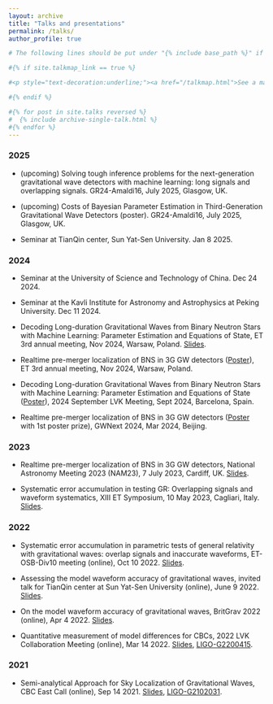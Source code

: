 ```yaml
---
layout: archive
title: "Talks and presentations"
permalink: /talks/
author_profile: true

# The following lines should be put under "{% include base_path %}" if you want them

#{% if site.talkmap_link == true %}

#<p style="text-decoration:underline;"><a href="/talkmap.html">See a map of all the places I've given a talk!</#a></p>

#{% endif %}

#{% for post in site.talks reversed %}
#  {% include archive-single-talk.html %}
#{% endfor %}
---
```

### 2025
*  (upcoming) Solving tough inference problems for the next-generation gravitational wave detectors with machine learning: long signals and overlapping signals. GR24-Amaldi16, July 2025, Glasgow, UK.

*  (upcoming) Costs of Bayesian Parameter Estimation in Third-Generation Gravitational Wave Detectors (poster). GR24-Amaldi16, July 2025, Glasgow, UK.

* Seminar at TianQin center, Sun Yat-Sen University. Jan 8 2025.


### 2024
* Seminar at the University of Science and Technology of China. Dec 24 2024.
  
* Seminar at the Kavli Institute for Astronomy and Astrophysics at Peking University. Dec 11 2024.
  
* Decoding Long-duration Gravitational Waves from Binary Neutron Stars with Machine Learning: Parameter Estimation and Equations of State, ET 3rd annual meeting, Nov 2024, Warsaw, Poland. [Slides](../files/slides/ETannualmeeting_talk.pdf).
  
* Realtime pre-merger localization of BNS in 3G GW detectors ([Poster](../files/posters/ETAnnual24_poster_QianHu.pdf)), ET 3rd annual meeting, Nov 2024, Warsaw, Poland.
  
* Decoding Long-duration Gravitational Waves from Binary Neutron Stars with Machine Learning: Parameter Estimation and Equations of State ([Poster](../files/posters/lvksept24_poster_QianHu.pdf)), 2024 September LVK Meeting, Sept 2024, Barcelona, Spain.

* Realtime pre-merger localization of BNS in 3G GW detectors ([Poster](../files/posters/gwnext_poster_QianHu.pdf) with 1st poster prize), GWNext 2024, Mar 2024, Beijing.


### 2023
* Realtime pre-merger localization of BNS in 3G GW detectors, National Astronomy Meeting 2023 (NAM23), 7 July 2023, Cardiff, UK. [Slides](../files/slides/ewloc_NAM2023.pdf).
  
* Systematic error accumulation in testing GR: Overlapping signals and waveform systematics, XIII ET Symposium, 10 May 2023, Cagliari, Italy. [Slides](../files/slides/SysError2305ETSymposium.pdf).
  
### 2022
* Systematic error accumulation in parametric tests of general relativity with gravitational waves: overlap signals and inaccurate waveforms, ET-OSB-Div10 meeting (online), Oct 10 2022. [Slides](../files/slides/SysError221010ET.pdf).

* Assessing the model waveform accuracy of gravitational waves, invited talk for TianQin center at Sun Yat-Sen University (online), June 9 2022. [Slides](../files/slides/wavediff_toTianQin202206.pdf).
  
* On the model waveform accuracy of gravitational waves, BritGrav 2022 (online), Apr 4 2022. [Slides](../files/slides/wavediff_BritGrav.pdf).

* Quantitative measurement of model differences for CBCs, 2022 LVK Collaboration Meeting (online), Mar 14 2022. [Slides](../files/slides/wavediff_LVK2022meeting_PE.pdf), [LIGO-G2200415](https://dcc.ligo.org/LIGO-G2200415).

### 2021
* Semi-analytical Approach for Sky Localization of Gravitational Waves, CBC East Call (online), Sep 14 2021. [Slides](../files/slides/semoloc_report.pdf), [LIGO-G2102031](https://dcc.ligo.org/LIGO-G2102031).
